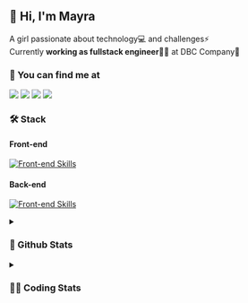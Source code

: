 ## 👋 Hi, I'm Mayra

A girl passionate about technology💻 and challenges⚡  
Currently **working as fullstack engineer**👩‍💻 at DBC Company🚀   

### 💬 You can find me at

<a href="https://mayra.dev" target="_blank" rel="noopener"><img src="https://img.shields.io/badge/-mayra.dev-005FED?style=flat&logo=Google-chrome&logoColor=white"/></a>
<a href="https://linkedin.com/in/mayraamaral" target="_blank" rel="noopener"><img src="https://img.shields.io/badge/-/mayraamaral-0077B5?style=flat&logo=Linkedin&logoColor=white"/></a>
<a href="mailto:mayra@mayra.dev" target="_blank" rel="noopener"><img src="https://img.shields.io/badge/-mayra@mayra.dev-D14836?style=flat&logo=Gmail&logoColor=white"/></a>
<a href="" target="_blank" rel="noopener"><img src="https://img.shields.io/badge/-mayraamaral-7289DA?style=flat&logo=Discord&logoColor=white"/></a>

### 🛠️ Stack
#### Front-end

[![Front-end Skills](https://skillicons.dev/icons?i=react,next,redux,styledcomponents,html,css,sass,js,ts,figma)](https://skillicons.dev)
#### Back-end

[![Front-end Skills](https://skillicons.dev/icons?i=java,spring,postgres,git,linux,bash,nodejs,docker,jenkins)](https://skillicons.dev)


<details>
    <summary><h3>📌 Github Stats</h3></summary>
    <div align="center">
        <table>
      <td><img height="160em" src="https://github-readme-stats.vercel.app/api?username=mayraamaral&show_icons=true&theme=algolia&hide_border=true&hide=stars&count_private=true" alt="Readme stats"></td>
      <td><img height="160em" src="https://github-readme-stats.vercel.app/api/top-langs/?username=mayraamaral&&layout=compact&&theme=algolia&hide_border=true&langs_count=6" alt="Language stats"></td>
       </table>
  </div> 
    

  <p align="center">
    <img src="https://github-readme-streak-stats.herokuapp.com?user=mayraamaral&theme=dark&hide_border=true&date_format=j%20M%5B%20Y%5D&locale=pt-br&background=050F2C&ring=0195DD&fire=23AA7D&currStreakLabel=23AA7D" alt="Streak stats">
  </p> 
</details>

<details>
  <summary><h3>👩‍💻 Coding Stats</h3></summary>
  
  <!--START_SECTION:waka-->
![Code Time](http://img.shields.io/badge/Code%20Time-102%20hrs%2036%20mins-blue)

**🐱 My GitHub Data** 

> 📦 578.1 kB Used in GitHub's Storage 
 > 
> 🏆 238 Contributions in the Year 2023
 > 
> 🚫 Not Opted to Hire
 > 
> 📜 45 Public Repositories 
 > 
> 🔑 24 Private Repositories 
 > 
**I'm an Early 🐤** 

```text
🌞 Morning                297 commits         ████░░░░░░░░░░░░░░░░░░░░░   15.68 % 
🌆 Daytime                822 commits         ███████████░░░░░░░░░░░░░░   43.40 % 
🌃 Evening                675 commits         █████████░░░░░░░░░░░░░░░░   35.64 % 
🌙 Night                  100 commits         █░░░░░░░░░░░░░░░░░░░░░░░░   05.28 % 
```
📅 **I'm Most Productive on Monday** 

```text
Monday                   405 commits         █████░░░░░░░░░░░░░░░░░░░░   21.38 % 
Tuesday                  322 commits         ████░░░░░░░░░░░░░░░░░░░░░   17.00 % 
Wednesday                259 commits         ███░░░░░░░░░░░░░░░░░░░░░░   13.67 % 
Thursday                 309 commits         ████░░░░░░░░░░░░░░░░░░░░░   16.31 % 
Friday                   249 commits         ███░░░░░░░░░░░░░░░░░░░░░░   13.15 % 
Saturday                 129 commits         ██░░░░░░░░░░░░░░░░░░░░░░░   06.81 % 
Sunday                   221 commits         ███░░░░░░░░░░░░░░░░░░░░░░   11.67 % 
```


📊 **This Week I Spent My Time On** 

```text
🕑︎ Time Zone: America/Sao_Paulo

💬 Programming Languages: 
Java                     22 hrs 26 mins      ██████████████████████░░░   89.29 % 
XML                      1 hr 49 mins        ██░░░░░░░░░░░░░░░░░░░░░░░   07.24 % 
Markdown                 31 mins             █░░░░░░░░░░░░░░░░░░░░░░░░   02.10 % 
GitIgnore file           18 mins             ░░░░░░░░░░░░░░░░░░░░░░░░░   01.22 % 
CLASS                    2 mins              ░░░░░░░░░░░░░░░░░░░░░░░░░   00.14 % 

🔥 Editors: 
IntelliJ                 24 hrs 35 mins      ████████████████████████░   97.85 % 
VS Code                  32 mins             █░░░░░░░░░░░░░░░░░░░░░░░░   02.15 % 

🐱‍💻 Projects: 
vs12-back                11 hrs 54 mins      ████████████░░░░░░░░░░░░░   47.37 % 
aula5                    3 hrs 8 mins        ███░░░░░░░░░░░░░░░░░░░░░░   12.49 % 
aula6                    2 hrs 52 mins       ███░░░░░░░░░░░░░░░░░░░░░░   11.44 % 
junit                    2 hrs 16 mins       ██░░░░░░░░░░░░░░░░░░░░░░░   09.05 % 
aula7                    1 hr 36 mins        ██░░░░░░░░░░░░░░░░░░░░░░░   06.41 % 

💻 Operating System: 
Linux                    25 hrs 8 mins       █████████████████████████   100.00 % 
```

**I Mostly Code in JavaScript** 

```text
JavaScript               98 repos            ███████░░░░░░░░░░░░░░░░░░   29.61 % 
TypeScript               92 repos            ███████░░░░░░░░░░░░░░░░░░   27.79 % 
HTML                     76 repos            ██████░░░░░░░░░░░░░░░░░░░   22.96 % 
Java                     45 repos            ███░░░░░░░░░░░░░░░░░░░░░░   13.60 % 
CSS                      17 repos            █░░░░░░░░░░░░░░░░░░░░░░░░   05.14 % 
```




 Last Updated on 25/07/2023 18:41:33 UTC
<!--END_SECTION:waka-->

</details>
